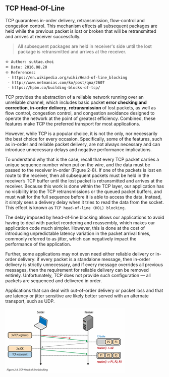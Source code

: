 ## TCP Head-Of-Line
TCP guarantees in-order delivery, retransmission, flow-control and congestion control. This mechanism effects all subsequent packages are held while the previous packet is lost or broken that will be retransmitted and arrives at receiver successfully.

> All subsequent packages are held in receiver's side until the lost package is retransmitted and arrives at the receiver.

```
ㅁ Author: suktae.choi
ㅁ Date: 2016.08.20
ㅁ References:
 - https://en.wikipedia.org/wiki/Head-of-line_blocking
 - http://www.netmanias.com/ko/post/qna/2607
 - https://hpbn.co/building-blocks-of-tcp/
```

TCP provides the abstraction of a reliable network running over an unreliable channel, which includes basic packet **error checking and correction**, **in-order delivery**, **retransmission** of lost packets, as well as flow control, congestion control, and congestion avoidance designed to operate the network at the point of greatest efficiency. Combined, these features make TCP the preferred transport for most applications.

However, while TCP is a popular choice, it is not the only, nor necessarily the best choice for every occasion. Specifically, some of the features, such as in-order and reliable packet delivery, are not always necessary and can introduce unnecessary delays and negative performance implications.

To understand why that is the case, recall that every TCP packet carries a unique sequence number when put on the wire, and the data must be passed to the receiver in-order (Figure 2-8). If one of the packets is lost en route to the receiver, then all subsequent packets must be held in the receiver’s TCP buffer until the lost packet is retransmitted and arrives at the receiver. Because this work is done within the TCP layer, our application has no visibility into the TCP retransmissions or the queued packet buffers, and must wait for the full sequence before it is able to access the data. Instead, it simply sees a delivery delay when it tries to read the data from the socket. This effect is known as `TCP head-of-line (HOL) blocking`.

The delay imposed by head-of-line blocking allows our applications to avoid having to deal with packet reordering and reassembly, which makes our application code much simpler. However, this is done at the cost of introducing unpredictable latency variation in the packet arrival times, commonly referred to as jitter, which can negatively impact the performance of the application.

Further, some applications may not even need either reliable delivery or in-order delivery: if every packet is a standalone message, then in-order delivery is strictly unnecessary, and if every message overrides all previous messages, then the requirement for reliable delivery can be removed entirely. Unfortunately, TCP does not provide such configuration — all packets are sequenced and delivered in order.

Applications that can deal with out-of-order delivery or packet loss and that are latency or jitter sensitive are likely better served with an alternate transport, such as UDP.

<img src="https://github.com/agongi/study/blob/master/tcp-head-of-line/images/Screen%20Shot%202016-08-20%20at%2019.54.48.png" width="75%">
